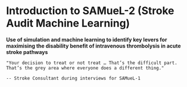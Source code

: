 # Introduction to SAMueL-2 (Stroke Audit Machine Learning)

**Use of simulation and machine learning to identify key levers for maximising the disability benefit of intravenous thrombolysis in acute stroke pathways**

```{epigraph}
"Your decision to treat or not treat … That’s the difficult part. That’s the grey area where everyone does a different thing."

-- Stroke Consultant during interviews for SAMueL-1
```


